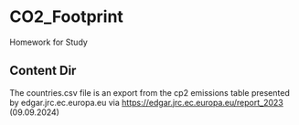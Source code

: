 # CO2_Footprint
Homework for Study

## Content Dir
The countries.csv file is an export from the cp2 emissions table presented by edgar.jrc.ec.europa.eu via https://edgar.jrc.ec.europa.eu/report_2023 (09.09.2024)
